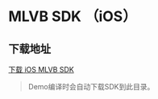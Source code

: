 # MLVB SDK （iOS）

## 下载地址

[下载 iOS MLVB SDK](https://liteav.sdk.qcloud.com/download/latest/TXLiteAVSDK_Professional_iOS_latest.zip)


> Demo编译时会自动下载SDK到此目录。
